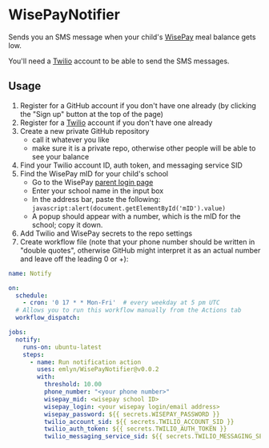 # WisePayNotifier

Sends you an SMS message when your child's
[WisePay](https://www.wisepay.co.uk/store/generic/parent_login.asp)
meal balance gets low.

You'll need a [Twilio](https://www.twilio.com/) account
to be able to send the SMS messages.

## Usage

1. Register for a GitHub account if you don't have one already (by clicking the "Sign up" button at the top of the page)
1. Register for a [Twilio](https://www.twilio.com/) account if you don't have one already
1. Create a new private GitHub repository
   - call it whatever you like
   - make sure it is a private repo, otherwise other people will be able to see your balance
1. Find your Twilio account ID, auth token, and messaging service SID
1. Find the WisePay mID for your child's school
   - Go to the WisePay [parent login page](https://www.wisepay.co.uk/store/generic/parent_login.asp)
   - Enter your school name in the input box
   - In the address bar, paste the following: `javascript:alert(document.getElementById('mID').value)`
   - A popup should appear with a number, which is the mID for the school; copy it down.
1. Add Twilio and WisePay secrets to the repo settings
1. Create workflow file (note that your phone number should be written in "double quotes", otherwise GitHub might interpret it as an actual number and leave off the leading 0 or +):

```yaml
name: Notify

on:
  schedule:
    - cron: '0 17 * * Mon-Fri'  # every weekday at 5 pm UTC
  # Allows you to run this workflow manually from the Actions tab
  workflow_dispatch:

jobs:
  notify:
    runs-on: ubuntu-latest
    steps:
      - name: Run notification action
        uses: emlyn/WisePayNotifier@v0.0.2
        with:
          threshold: 10.00
          phone_number: "<your phone number>"
          wisepay_mid: <wisepay school ID>
          wisepay_login: <your wisepay login/email address>
          wisepay_password: ${{ secrets.WISEPAY_PASSWORD }}
          twilio_account_sid: ${{ secrets.TWILIO_ACCOUNT_SID }}
          twilio_auth_token: ${{ secrets.TWILIO_AUTH_TOKEN }}
          twilio_messaging_service_sid: ${{ secrets.TWILIO_MESSAGING_SERVICE_SID }}
```
